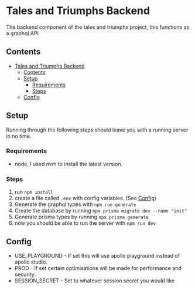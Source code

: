 # Tales and Triumphs Backend

The backend component of the tales and triumphs project, this functions as a graphql API

## Contents

- [Tales and Triumphs Backend](#tales-and-triumphs-backend)
	- [Contents](#contents)
	- [Setup](#setup)
		- [Requirements](#requirements)
		- [Steps](#steps)
	- [Config](#config)

## Setup

Running through the following steps should leave you with a running server in no time.

### Requirements
* node, I used nvm to install the latest version.

### Steps

1. run `npm install`
2. create a file called `.env` with config variables. (See [Config](#config))
3. Generate the graphql types with `npm run generate`
4. Create the database by running `npx prisma migrate dev --name "init"`
5. Generate prisma types by running `npx prisma generate`
6. now you should be able to run the server with `npm run dev`

## Config

* USE_PLAYGROUND - If set this will use apollo playground instead of apollo studio.
* PROD - If set certain optimisations will be made for performance and security.
* SESSION_SECRET - Set to whatever session secret you would like